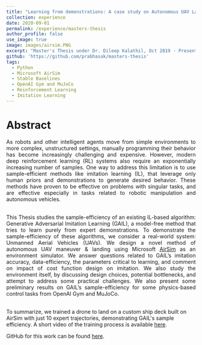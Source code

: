 ```yaml
---
title: "Learning from demonstrations: A case study on Autonomous UAV Landing"
collection: experience
date: 2020-09-01
permalink: /experience/masters-thesis
author_profile: false
use_image: true
image: images/airsim.PNG
excerpt: "Master's Thesis under Dr. Dileep Kalathil, Oct 2019 - Present."
github: 'https://github.com/prabhasak/masters-thesis'
tags:
  - Python
  - Microsoft AirSim
  - Stable Baselines
  - OpenAI Gym and MuJoCo
  - Reinforcement Learning
  - Imitation Learning
---
```


Abstract
======

<div style="text-align: justify">

As robots and other intelligent agents move from simple environments to more complex, unstructured settings, manually programming their behavior has become increasingly challenging and expensive. However, modern deep reinforcement learning (RL) systems also require an exponentially increasing number of samples. One way to address this limitation is to use sample-efficient methods like imitation learning (IL), that leverage only human priors and demonstrations to generate desired behavior. These methods have proven to be effective on problems with singular tasks, and are effective especially in tasks related to robotic manipulation and autonomous vehicles. <br><br>

This Thesis studies the sample-efficiency of an existing IL-based algorithm: Generative Adversarial Imitation Learning (GAIL), a model-free method that tries to learn purely from expert demonstrations. To demonstrate the sample-efficiency of these algorithms, we consider a real-world system: Unmanned Aerial Vehicles (UAVs). We design a novel method of autonomous UAV maneuver & landing using Microsoft <a href="https://microsoft.github.io/AirSim/">AirSim</a> as an environment simulator. We answer questions related to GAIL’s imitation accuracy, data-efficiency, the parameters critical to learning, and comment on impact of cost function design on imitation. We also study the environment itself, by discussing design choices, potential bottlenecks, and attempt to address some practical challenges. We also present some preliminary results on GAIL’s sample-efficiency for some physics-based control tasks from OpenAI Gym and MuJoCo. <br><br>

</div>

To summarize, we trained a drone to land on a custom ship deck built on AirSim with just 10 expert trajectories, demonstrating GAIL's sample efficiency. A short video of the training process is available [here](https://youtu.be/oj4y8GOq4gk).

GitHub for this work can be found [here](https://github.com/prabhasak/masters-thesis).
<!-- GitHub for this work can be found at <h1>{{ page.github }}</h1>. -->